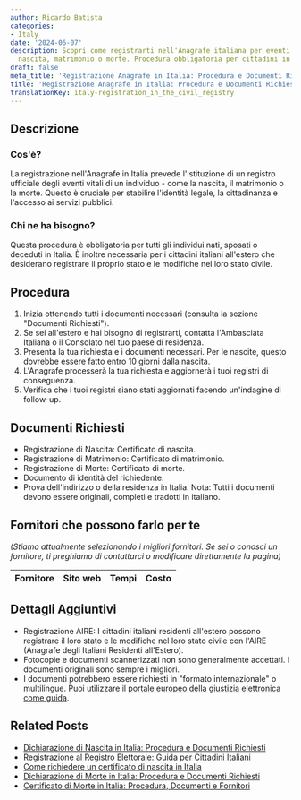 ```yaml
---
author: Ricardo Batista
categories:
- Italy
date: '2024-06-07'
description: Scopri come registrarti nell'Anagrafe italiana per eventi vitali come
  nascita, matrimonio o morte. Procedura obbligatoria per cittadini in Italia e all'estero.
draft: false
meta_title: 'Registrazione Anagrafe in Italia: Procedura e Documenti Richiesti'
title: 'Registrazione Anagrafe in Italia: Procedura e Documenti Richiesti'
translationKey: italy-registration_in_the_civil_registry
---
```



## Descrizione
### Cos'è?
La registrazione nell'Anagrafe in Italia prevede l'istituzione di un registro ufficiale degli eventi vitali di un individuo - come la nascita, il matrimonio o la morte. Questo è cruciale per stabilire l'identità legale, la cittadinanza e l'accesso ai servizi pubblici.

### Chi ne ha bisogno?
Questa procedura è obbligatoria per tutti gli individui nati, sposati o deceduti in Italia. È inoltre necessaria per i cittadini italiani all'estero che desiderano registrare il proprio stato e le modifiche nel loro stato civile.

## Procedura
1. Inizia ottenendo tutti i documenti necessari (consulta la sezione "Documenti Richiesti").
2. Se sei all'estero e hai bisogno di registrarti, contatta l'Ambasciata Italiana o il Consolato nel tuo paese di residenza.
3. Presenta la tua richiesta e i documenti necessari. Per le nascite, questo dovrebbe essere fatto entro 10 giorni dalla nascita.
4. L'Anagrafe processerà la tua richiesta e aggiornerà i tuoi registri di conseguenza.
5. Verifica che i tuoi registri siano stati aggiornati facendo un'indagine di follow-up.

## Documenti Richiesti
- Registrazione di Nascita: Certificato di nascita.
- Registrazione di Matrimonio: Certificato di matrimonio.
- Registrazione di Morte: Certificato di morte.
- Documento di identità del richiedente.
- Prova dell'indirizzo o della residenza in Italia.
  Nota: Tutti i documenti devono essere originali, completi e tradotti in italiano.

## Fornitori che possono farlo per te

_(Stiamo attualmente selezionando i migliori fornitori. Se sei o conosci un fornitore, ti preghiamo di contattarci o modificare direttamente la pagina)_

| Fornitore       |     Sito web    |     Tempi        |       Costo      |
| :-------------: | :-------------: |  :-------------: | :-------------: |
  
## Dettagli Aggiuntivi
- Registrazione AIRE: I cittadini italiani residenti all'estero possono registrare il loro stato e le modifiche nel loro stato civile con l'AIRE (Anagrafe degli Italiani Residenti all'Estero).
- Fotocopie e documenti scannerizzati non sono generalmente accettati. I documenti originali sono sempre i migliori.
- I documenti potrebbero essere richiesti in "formato internazionale" o multilingue. Puoi utilizzare il [portale europeo della giustizia elettronica come guida](https://e-justice.europa.eu/).


## Related Posts

- [Dichiarazione di Nascita in Italia: Procedura e Documenti Richiesti](https://tramitit.com/it/guides/italy/denuncia_di_nascita/)
- [Registrazione al Registro Elettorale: Guida per Cittadini Italiani](https://tramitit.com/it/guides/italy/richiesta_di_iscrizione_lista_elettorale/)
- [Come richiedere un certificato di nascita in Italia](https://tramitit.com/it/guides/italy/richiesta_certificato_di_nascita/)
- [Dichiarazione di Morte in Italia: Procedura e Documenti Richiesti](https://tramitit.com/it/guides/italy/denuncia_di_morte/)
- [Certificato di Morte in Italia: Procedura, Documenti e Fornitori](https://tramitit.com/it/guides/italy/richiesta_certificato_di_morte/)